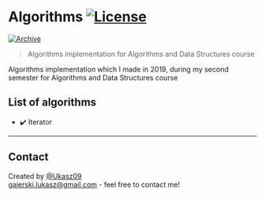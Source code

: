 # Algorithms [![License](http://img.shields.io/:license-mit-blue.svg?style=flat-square)](https://choosealicense.com/licenses/mit/)
 [![Archive](https://img.shields.io/badge/repository-archive-lightgrey)](https://github.com/Ukasz09/Algorithms)
> Algorithms implementation for Algorithms and Data Structures course 

Algorithms implementation which I made in 2019, during my second semester for Algorithms and Data Structures course  

## List of algorithms
- ✔️ Iterator
   
---
## Contact
Created by [@Ukasz09](https://github.com/Ukasz09) <br/>
gajerski.lukasz@gmail.com - feel free to contact me!
